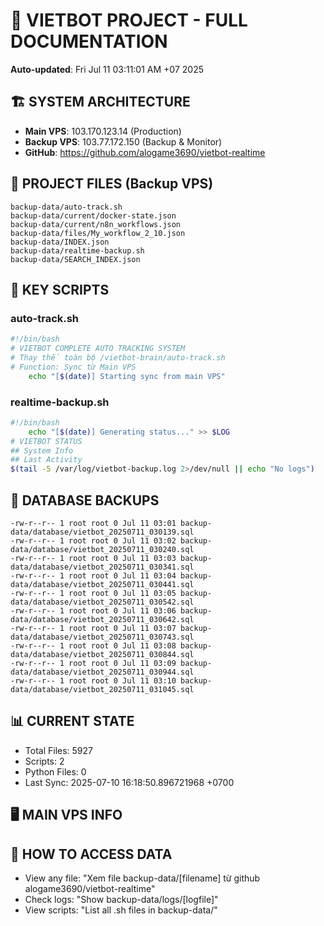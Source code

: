 # 🤖 VIETBOT PROJECT - FULL DOCUMENTATION
**Auto-updated**: Fri Jul 11 03:11:01 AM +07 2025

## 🏗️ SYSTEM ARCHITECTURE
- **Main VPS**: 103.170.123.14 (Production)
- **Backup VPS**: 103.77.172.150 (Backup & Monitor)
- **GitHub**: https://github.com/alogame3690/vietbot-realtime

## 📁 PROJECT FILES (Backup VPS)
```
backup-data/auto-track.sh
backup-data/current/docker-state.json
backup-data/current/n8n_workflows.json
backup-data/files/My_workflow_2_10.json
backup-data/INDEX.json
backup-data/realtime-backup.sh
backup-data/SEARCH_INDEX.json
```

## 🔧 KEY SCRIPTS
### auto-track.sh
```bash
#!/bin/bash
# VIETBOT COMPLETE AUTO TRACKING SYSTEM
# Thay thế toàn bộ /vietbot-brain/auto-track.sh
# Function: Sync từ Main VPS
    echo "[$(date)] Starting sync from main VPS"
```
### realtime-backup.sh
```bash
#!/bin/bash
    echo "[$(date)] Generating status..." >> $LOG
# VIETBOT STATUS
## System Info
## Last Activity
$(tail -5 /var/log/vietbot-backup.log 2>/dev/null || echo "No logs")
```

## 💾 DATABASE BACKUPS
```
-rw-r--r-- 1 root root 0 Jul 11 03:01 backup-data/database/vietbot_20250711_030139.sql
-rw-r--r-- 1 root root 0 Jul 11 03:02 backup-data/database/vietbot_20250711_030240.sql
-rw-r--r-- 1 root root 0 Jul 11 03:03 backup-data/database/vietbot_20250711_030341.sql
-rw-r--r-- 1 root root 0 Jul 11 03:04 backup-data/database/vietbot_20250711_030441.sql
-rw-r--r-- 1 root root 0 Jul 11 03:05 backup-data/database/vietbot_20250711_030542.sql
-rw-r--r-- 1 root root 0 Jul 11 03:06 backup-data/database/vietbot_20250711_030642.sql
-rw-r--r-- 1 root root 0 Jul 11 03:07 backup-data/database/vietbot_20250711_030743.sql
-rw-r--r-- 1 root root 0 Jul 11 03:08 backup-data/database/vietbot_20250711_030844.sql
-rw-r--r-- 1 root root 0 Jul 11 03:09 backup-data/database/vietbot_20250711_030944.sql
-rw-r--r-- 1 root root 0 Jul 11 03:10 backup-data/database/vietbot_20250711_031045.sql
```

## 📊 CURRENT STATE
- Total Files: 5927
- Scripts: 2
- Python Files: 0
- Last Sync: 2025-07-10 16:18:50.896721968 +0700

## 🖥️ MAIN VPS INFO


## 🚨 HOW TO ACCESS DATA
- View any file: "Xem file backup-data/[filename] từ github alogame3690/vietbot-realtime"
- Check logs: "Show backup-data/logs/[logfile]"
- View scripts: "List all .sh files in backup-data/"
